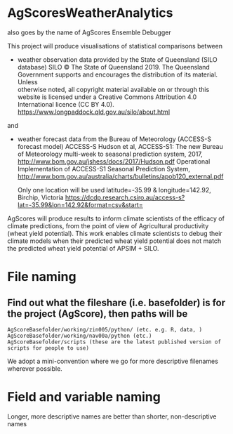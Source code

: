 # AgScoresWeatherAnalytics
also goes by the name of AgScores Ensemble Debugger
                                                       
This project will produce visualisations of statistical comparisons between

 - weather observation data provided by the State of Queensland (SILO database)
    SILO © The State of Queensland 2019. The Queensland Government supports and encourages the distribution of its material. Unless    
    otherwise noted, all copyright material available on or through this website is licensed under a Creative Commons Attribution 4.0   
    International licence (CC BY 4.0). 
    https://www.longpaddock.qld.gov.au/silo/about.html

and 
 - weather forecast data from the Bureau of Meteorology (ACCESS-S forecast model)
    ACCESS-S Hudson et al, ACCESS-S1: The new Bureau of Meteorology multi-week to seasonal prediction system, 2017,   
    http://www.bom.gov.au/jshess/docs/2017/Hudson.pdf
    Operational Implementation of ACCESS-S1 Seasonal Prediction System,     
    http://www.bom.gov.au/australia/charts/bulletins/apob120_external.pdf
    
    Only one location will be used
      latitude=-35.99 & longitude=142.92, Birchip, Victoria
      https://dcdp.research.csiro.au/access-s?lat=-35.99&lon=142.92&format=csv&start=
      
      

AgScores will produce results to inform climate scientists of the efficacy of climate predictions, from the point of view of Agricultural productivity (wheat yield potential). This work enables climate scientists to debug their climate models when their predicted wheat yield potential does not match the predicted wheat yield potential of APSIM + SILO.

# File naming
## Find out what the fileshare (i.e. basefolder) is for the project (AgScore), then paths will be 
    AgScoreBasefolder/working/zin005/python/ (etc. e.g. R, data, )
    AgScoreBasefolder/working/nav00a/python (etc.)
    AgScoreBasefolder/scripts (these are the latest published version of scripts for people to use)
We adopt a mini-convention where we go for more descriptive filenames wherever possible.

# Field and variable naming
Longer, more descriptive names are better than shorter, non-descriptive names


